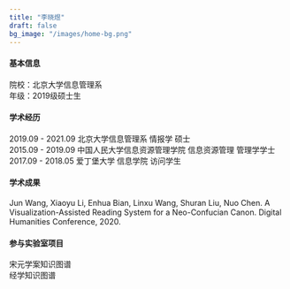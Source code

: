 ```yaml
---
title: "李晓煜"
draft: false
bg_image: "/images/home-bg.png"
---
```

#### 基本信息
院校：北京大学信息管理系
<br>年级：2019级硕士生


#### 学术经历
2019.09 - 2021.09 北京大学信息管理系 情报学 硕士
<br> 2015.09 - 2019.09 中国人民大学信息资源管理学院 信息资源管理 管理学学士
<br>2017.09 - 2018.05 爱丁堡大学 信息学院 访问学生

#### 学术成果
Jun Wang, Xiaoyu Li, Enhua Bian, Linxu Wang, Shuran Liu, Nuo Chen. A Visualization-Assisted Reading System for a Neo-Confucian Canon. Digital Humanities Conference, 2020. 

#### 参与实验室项目
宋元学案知识图谱
<br>经学知识图谱